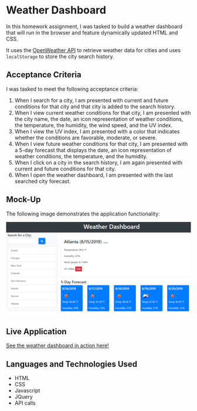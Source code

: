 # Weather Dashboard

In this homework assignment, I was tasked to build a weather dashboard that will run in the browser and feature dynamically updated HTML and CSS.

It uses the [OpenWeather API](https://openweathermap.org/api) to retrieve weather data for cities and uses `localStorage` to store the city search history.


## Acceptance Criteria

I was tasked to meet the following acceptance criteria:

1. When I search for a city, I am presented with current and future conditions for that city and that city is added to the search history.
1. When I view current weather conditions for that city, I am presented with the city name, the date, an icon representation of weather conditions, the temperature, the humidity, the wind speed, and the UV index.
1. When I view the UV index, I am presented with a color that indicates whether the conditions are favorable, moderate, or severe.
1. When I view future weather conditions for that city, I am presented with a 5-day forecast that displays the date, an icon representation of weather conditions, the temperature, and the humidity.
1. When I click on a city in the search history, I am again presented with current and future conditions for that city.
1. When I open the weather dashboard, I am presented with the last searched city forecast.

## Mock-Up

The following image demonstrates the application functionality:

![weather dashboard demo](./Assets/06-server-side-apis-homework-demo.png)

## Live Application

[See the weather dashboard in action here!](https://brienbarr.github.io/Weather-Dashboard/)

## Languages and Technologies Used

- HTML
- CSS
- Javascript
- JQuery
- API calls

